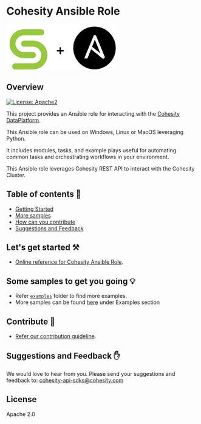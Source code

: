 <!--
  Title: Cohesity Ansible Role
  Description: This project provides a Ansible role for interacting with the Cohesity DataPlatform
  Author: Cohesity Inc
  -->
# Cohesity Ansible Role

![](docs/assets/images/cohesity_ansible.png)

## Overview
[![License: Apache2](https://img.shields.io/hexpm/l/plug.svg?style=popout)](https://github.com/cohesity/cohesity-ansible-role/blob/master/LICENSE)

This project provides an Ansible role for interacting with the [Cohesity DataPlatform](https://www.cohesity.com/products/data-platform).

This Ansible role can be used on Windows, Linux or MacOS leveraging Python.

It includes modules, tasks, and example plays useful for automating common tasks and orchestrating workflows in your environment.

This Ansible role leverages Cohesity REST API to interact with the Cohesity Cluster.

## Table of contents :scroll:

 - [Getting Started](#get-started)
 - [More samples](#example)
 - [How can you contribute](#contribute)
 - [Suggestions and Feedback](#suggest)


## <a name="get-started"></a> Let's get started :hammer_and_pick:

* [Online reference for Cohesity Ansible Role](https://cohesity.github.io/cohesity-ansible-role).

## <a name="examples"></a> Some samples to get you going :bulb:

* Refer [`examples`](./examples) folder to find more examples.
* More samples can be found [here](https://cohesity.github.io/cohesity-ansible-role/#/README) under Examples section

## <a name="contribute"></a> Contribute :handshake:

* [Refer our contribution guideline](./CONTRIBUTING.md).

## <a name="suggest"></a> Suggestions and Feedback :raised_hand:

We would love to hear from you. Please send your suggestions and feedback to: [cohesity-api-sdks@cohesity.com](mailto:cohesity-api-sdks@cohesity.com)

## License

Apache 2.0
